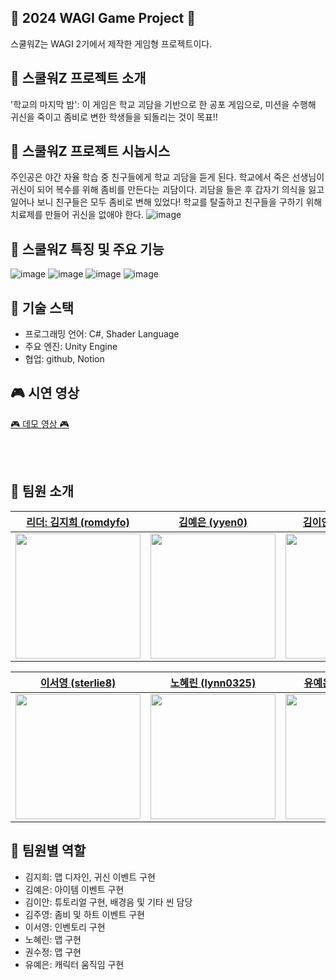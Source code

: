 ## 🧟 2024 WAGI Game Project 🧟

스쿨워Z는 WAGI 2기에서 제작한 게임형 프로젝트이다.

## 🌟 스쿨워Z 프로젝트 소개

'학교의 마지막 밤': 이 게임은 학교 괴담을 기반으로 한 공포 게임으로, 미션을 수행해 귀신을 죽이고 좀비로 변한 학생들을 되돌리는 것이 목표!!

## 🌟 스쿨워Z 프로젝트 시놉시스

주인공은 야간 자율 학습 중 친구들에게 학교 괴담을 듣게 된다.
학교에서 죽은 선생님이 귀신이 되어 복수를 위해 좀비를 만든다는 괴담이다.
괴담을 들은 후 갑자기 의식을 잃고 일어나 보니 친구들은 모두 좀비로 변해 있었다!
학교를 탈출하고 친구들을 구하기 위해 치료제를 만들어 귀신을 없애야 한다.
![image](https://github.com/user-attachments/assets/ee4f6c8a-ffba-4571-9faa-62ab6b8706e5)


## 🌟 스쿨워Z 특징 및 주요 기능

![image](https://github.com/user-attachments/assets/41f5fda6-f084-458c-9514-d6465023f658)
![image](https://github.com/user-attachments/assets/2459f306-9f4f-4249-a8fe-9167283297d1)
![image](https://github.com/user-attachments/assets/ee93d221-4234-4532-bccd-74d8c8f20d9f)
![image](https://github.com/user-attachments/assets/d2603fe9-37d6-4de5-9320-0adb77062845)


## 🔧 기술 스택

- 프로그래밍 언어: C#, Shader Language
- 주요 엔진: Unity Engine
- 협업: github, Notion


## 🎮 시연 영상
[🎮 데모 영상 🎮](https://www.youtube.com/watch?v=uirwXIdAD_k)

<br><br>

## 👥 팀원 소개

| [리더: 김지희 (romdyfo)](https://github.com/romdyfo) | [김예은 (yyen0)](https://github.com/yyen0) | [김이안 (2anizirong)](https://github.com/2anizirong) | [김주영 (wndud5245)](https://github.com/wndud5245) |
| --- | --- | --- | --- |
| <img src="https://avatars.githubusercontent.com/u/128691958?v=4" width="200"> | <img src="https://avatars.githubusercontent.com/u/152595176?v=4" width="200"> | <img src="https://avatars.githubusercontent.com/u/145183497?v=4" width="200"> | <img src="https://avatars.githubusercontent.com/u/164322408?v=4" width="200"> |

| [이서영 (sterlie8)](https://github.com/sterlie8) | [노혜린 (lynn0325)](https://github.com/lynn0325) | [유예은 (Yeeun102)](https://github.com/Yeeun102) |
| --- | --- | --- |
| <img src="https://avatars.githubusercontent.com/u/87429388?v=4" width="200"> | <img src="https://avatars.githubusercontent.com/u/164450625?v=4" width="200"> | <img src="https://avatars.githubusercontent.com/u/164315574?v=4" width="200"> |


## 🎯 팀원별 역할

- 김지희: 맵 디자인, 귀신 이벤트 구현
- 김예은: 아이템 이벤트 구현
- 김이안: 튜토리얼 구현, 배경음 및 기타 씬 담당
- 김주영: 좀비 및 하트 이벤트 구현
- 이서영: 인벤토리 구현
- 노혜린: 맵 구현
- 권수정: 맵 구현
- 유예은: 캐릭터 움직임 구현
